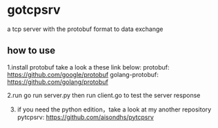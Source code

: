 # gotcpsrv
a tcp server with the protobuf format to data exchange

## how to use

1.install protobuf take a look a these link below:
  protobuf: https://github.com/google/protobuf
  golang-protobuf: https://github.com/golang/protobuf


2.run
  go run server.py
  then run client.go to test the server response

3. if you need the python edition，take a look at my another repository
   pytcpsrv: https://github.com/aisondhs/pytcpsrv